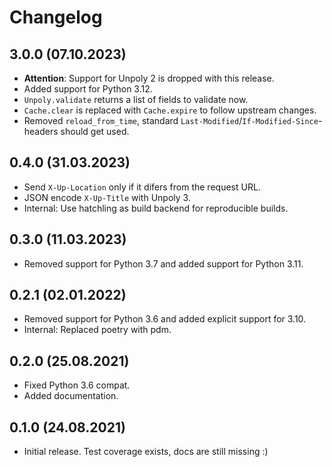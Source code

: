 Changelog
=========

3.0.0 (07.10.2023)
------------------

 * **Attention**: Support for Unpoly 2 is dropped with this release.
 * Added support for Python 3.12.
 * `Unpoly.validate` returns a list of fields to validate now.
 * `Cache.clear` is replaced with `Cache.expire` to follow upstream changes.
 * Removed `reload_from_time`, standard `Last-Modified`/`If-Modified-Since`-headers should get used.

0.4.0 (31.03.2023)
------------------

 * Send `X-Up-Location` only if it difers from the request URL.
 * JSON encode `X-Up-Title` with Unpoly 3.
 * Internal: Use hatchling as build backend for reproducible builds.

0.3.0 (11.03.2023)
------------------

 * Removed support for Python 3.7 and added support for Python 3.11.

0.2.1 (02.01.2022)
------------------

 * Removed support for Python 3.6 and added explicit support for 3.10.
 * Internal: Replaced poetry with pdm.

0.2.0 (25.08.2021)
------------------

 * Fixed Python 3.6 compat.
 * Added documentation.

0.1.0 (24.08.2021)
------------------

 * Initial release. Test coverage exists, docs are still missing :)
